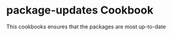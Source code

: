 package-updates Cookbook
========================
This cookbooks ensures that the packages are most up-to-date
